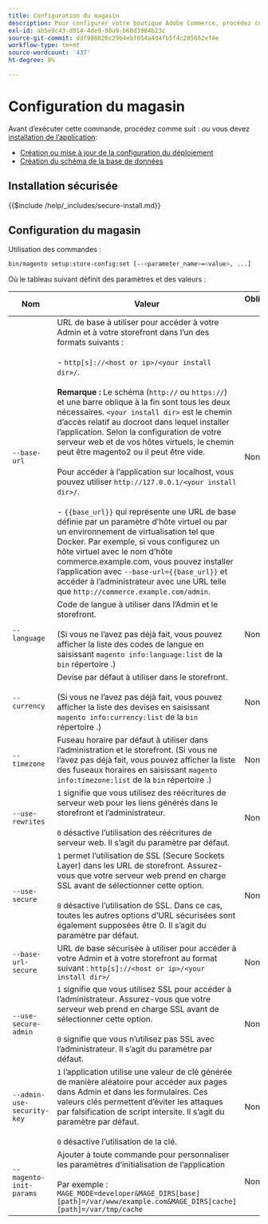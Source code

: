 ```yaml
---
title: Configuration du magasin
description: Pour configurer votre boutique Adobe Commerce, procédez comme suit.
exl-id: ab5e9c43-d914-4de9-98a9-b60d3984b23c
source-git-commit: ddf988826c29b4ebf054a4d4fb5f4c285662ef4e
workflow-type: tm+mt
source-wordcount: '437'
ht-degree: 0%

---
```


# Configuration du magasin

Avant d’exécuter cette commande, procédez comme suit : *ou* vous devez [installation de l’application](../advanced.md):

* [Création ou mise à jour de la configuration du déploiement](deployment.md)
* [Création du schéma de la base de données](database.md)

## Installation sécurisée

{{$include /help/_includes/secure-install.md}}

## Configuration du magasin

Utilisation des commandes :

```bash
bin/magento setup:store-config:set [--<parameter_name>=<value>, ...]
```

Où le tableau suivant définit des paramètres et des valeurs :

| Nom | Valeur | Obligatoire ? |
|--- |--- |--- |
| `--base-url` | URL de base à utiliser pour accéder à votre Admin et à votre storefront dans l’un des formats suivants :<br><br>- `http[s]://<host or ip>/<your install dir>/`.<br><br>**Remarque :** Le schéma (`http://` ou `https://`) et une barre oblique à la fin sont tous les deux nécessaires. `<your install dir>` est le chemin d’accès relatif au docroot dans lequel installer l’application. Selon la configuration de votre serveur web et de vos hôtes virtuels, le chemin peut être magento2 ou il peut être vide.<br><br>Pour accéder à l’application sur localhost, vous pouvez utiliser `http://127.0.0.1/<your install dir>/`.<br><br>- `{{base_url}}` qui représente une URL de base définie par un paramètre d’hôte virtuel ou par un environnement de virtualisation tel que Docker. Par exemple, si vous configurez un hôte virtuel avec le nom d’hôte commerce.example.com, vous pouvez installer l’application avec `--base-url={{base_url}}` et accéder à l’administrateur avec une URL telle que `http://commerce.example.com/admin`. | Non |
| `--language` | Code de langue à utiliser dans l’Admin et le storefront.<br><br>(Si vous ne l’avez pas déjà fait, vous pouvez afficher la liste des codes de langue en saisissant `magento info:language:list` de la `bin` répertoire .) | Non |
| `--currency` | Devise par défaut à utiliser dans le storefront. <br><br>(Si vous ne l’avez pas déjà fait, vous pouvez afficher la liste des devises en saisissant `magento info:currency:list` de la `bin` répertoire .) | Non |
| `--timezone` | Fuseau horaire par défaut à utiliser dans l’administration et le storefront. (Si vous ne l’avez pas déjà fait, vous pouvez afficher la liste des fuseaux horaires en saisissant `magento info:timezone:list` de la `bin` répertoire .) | Non |
| `--use-rewrites` | `1` signifie que vous utilisez des réécritures de serveur web pour les liens générés dans le storefront et l’administrateur.<br><br>`0` désactive l’utilisation des réécritures de serveur web. Il s’agit du paramètre par défaut. | Non |
| `--use-secure` | `1` permet l’utilisation de SSL (Secure Sockets Layer) dans les URL de storefront. Assurez-vous que votre serveur web prend en charge SSL avant de sélectionner cette option.<br><br>`0` désactive l’utilisation de SSL. Dans ce cas, toutes les autres options d’URL sécurisées sont également supposées être 0. Il s’agit du paramètre par défaut. | Non |
| `--base-url-secure` | URL de base sécurisée à utiliser pour accéder à votre Admin et à votre storefront au format suivant : `http[s]://<host or ip>/<your install dir>/` | Non |
| `--use-secure-admin` | `1` signifie que vous utilisez SSL pour accéder à l’administrateur. Assurez-vous que votre serveur web prend en charge SSL avant de sélectionner cette option.<br><br>`0` signifie que vous n’utilisez pas SSL avec l’administrateur. Il s’agit du paramètre par défaut. | Non |
| `--admin-use-security-key` | `1` l’application utilise une valeur de clé générée de manière aléatoire pour accéder aux pages dans Admin et dans les formulaires. Ces valeurs clés permettent d’éviter les attaques par falsification de script intersite. Il s’agit du paramètre par défaut.<br/><br/>`0` désactive l’utilisation de la clé. | Non |
| `--magento-init-params` | Ajouter à toute commande pour personnaliser les paramètres d’initialisation de l’application<br/><br/>Par exemple : `MAGE_MODE=developer&MAGE_DIRS[base][path]=/var/www/example.com&MAGE_DIRS[cache][path]=/var/tmp/cache` | Non |
